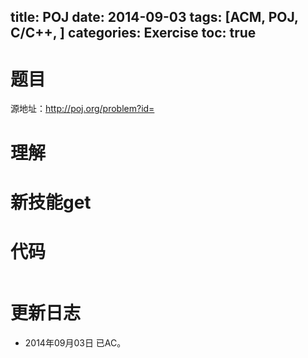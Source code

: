 ﻿title: POJ 
date: 2014-09-03 
tags: [ACM, POJ, C/C++, ]
categories: Exercise
toc: true
---
# 题目	
源地址：http://poj.org/problem?id=

# 理解

<!-- more -->

# 新技能get

# 代码
```
```

# 更新日志
- 2014年09月03日 已AC。